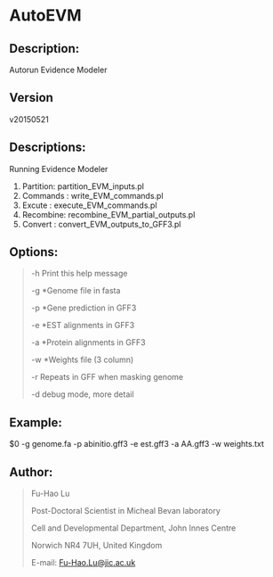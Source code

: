 # AutoEVM

## Description:

  Autorun Evidence Modeler

## Version

  v20150521

## Descriptions:

  Running Evidence Modeler
  1. Partition: partition_EVM_inputs.pl
  2. Commands : write_EVM_commands.pl
  3. Excute   : execute_EVM_commands.pl
  4. Recombine: recombine_EVM_partial_outputs.pl
  5. Convert  : convert_EVM_outputs_to_GFF3.pl

## Options:

>  -h    Print this help message
>
>  -g	*Genome file in fasta
>
>  -p	*Gene prediction in GFF3
>
>  -e	*EST alignments in GFF3
>
>  -a	*Protein alignments in GFF3
>
>  -w	*Weights file (3 column)
>
>  -r	Repeats in GFF when masking genome
>
>  -d    debug mode, more detail

## Example:
  $0 -g genome.fa -p abinitio.gff3 -e est.gff3 -a AA.gff3 -w weights.txt

## Author:

>  Fu-Hao Lu
>
>  Post-Doctoral Scientist in Micheal Bevan laboratory
>
>  Cell and Developmental Department, John Innes Centre
>
>  Norwich NR4 7UH, United Kingdom
>
>  E-mail: Fu-Hao.Lu@jic.ac.uk
